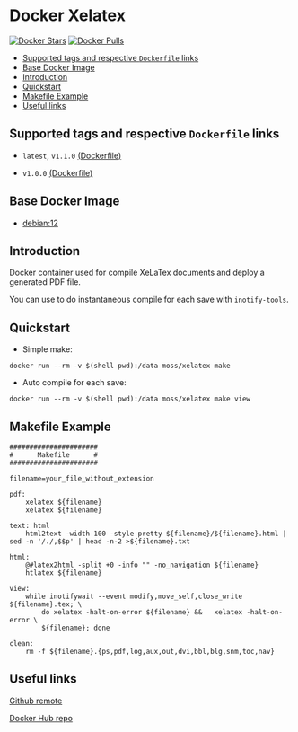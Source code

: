 Docker Xelatex
==============

[![Docker Stars](https://img.shields.io/docker/stars/moss/xelatex.svg?style=flat-square)]()
[![Docker Pulls](https://img.shields.io/docker/pulls/moss/xelatex.svg?style=flat-square)]()


* [Supported tags and respective `Dockerfile` links](#supported-tags-and-respective-dockerfile-links)
* [Base Docker Image](#base-docker-image)
* [Introduction](#introduction)
* [Quickstart](#quickstart)
* [Makefile Example](#makefile-example)
* [Useful links](#useful-links)

## Supported tags and respective `Dockerfile` links

* `latest`, `v1.1.0` [(Dockerfile)](https://github.com/moss-it/docker-xelatex/blob/master/Dockerfile)

* `v1.0.0` [(Dockerfile)](https://github.com/moss-it/docker-xelatex/blob/v1.0.0/Dockerfile)

## Base Docker Image

* [debian:12](https://registry.hub.docker.com/_/debian/)

## Introduction 

Docker container used for compile XeLaTex documents and deploy a generated PDF
file.

You can use to do instantaneous compile for each save with `inotify-tools`.

## Quickstart

* Simple make:

```
docker run --rm -v $(shell pwd):/data moss/xelatex make
```

* Auto compile for each save:

```
docker run --rm -v $(shell pwd):/data moss/xelatex make view
```

## Makefile Example
```
######################
#      Makefile      #
######################

filename=your_file_without_extension

pdf: 
	xelatex ${filename}
	xelatex ${filename}

text: html
	html2text -width 100 -style pretty ${filename}/${filename}.html | sed -n '/./,$$p' | head -n-2 >${filename}.txt

html:
	@#latex2html -split +0 -info "" -no_navigation ${filename}
	htlatex ${filename}

view:
	while inotifywait --event modify,move_self,close_write ${filename}.tex; \
		do xelatex -halt-on-error ${filename} &&   xelatex -halt-on-error \
		${filename}; done

clean:
	rm -f ${filename}.{ps,pdf,log,aux,out,dvi,bbl,blg,snm,toc,nav}
```

## Useful links

[Github remote](https://github.com/moss-it/docker-xelatex)

[Docker Hub repo](https://hub.docker.com/r/moss/xelatex/)

